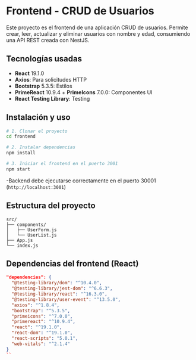# Frontend - CRUD de Usuarios

Este proyecto es el frontend de una aplicación CRUD de usuarios. Permite crear, leer, actualizar y eliminar usuarios con nombre y edad, consumiendo una API REST creada con NestJS.

## Tecnologías usadas

- **React** 19.1.0
- **Axios**: Para solicitudes HTTP
- **Bootstrap** 5.3.5: Estilos
- **PrimeReact** 10.9.4 + **PrimeIcons** 7.0.0: Componentes UI
- **React Testing Library**: Testing

## Instalación y uso

```bash
# 1. Clonar el proyecto
cd frontend

# 2. Instalar dependencias
npm install

# 3. Iniciar el frontend en el puerto 3001
npm start
```

-Backend debe ejecutarse correctamente en el puerto 30001 (`http://localhost:3001`)

## Estructura del proyecto

```
src/
├── components/
│   ├── UserForm.js
│   └── UserList.js
├── App.js
└── index.js
```

## Dependencias del frontend (React)

```json
"dependencies": {
  "@testing-library/dom": "^10.4.0",
  "@testing-library/jest-dom": "^6.6.3",
  "@testing-library/react": "^16.3.0",
  "@testing-library/user-event": "^13.5.0",
  "axios": "^1.8.4",
  "bootstrap": "^5.3.5",
  "primeicons": "^7.0.0",
  "primereact": "^10.9.4",
  "react": "^19.1.0",
  "react-dom": "^19.1.0",
  "react-scripts": "5.0.1",
  "web-vitals": "^2.1.4"
}
``